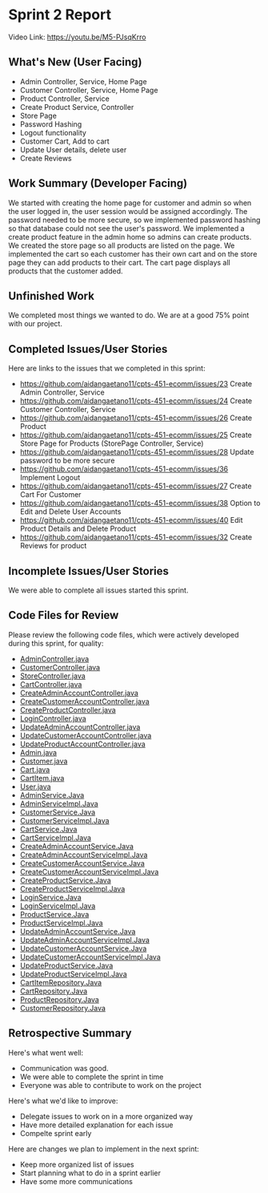 # Sprint 2 Report
Video Link: https://youtu.be/M5-PJsqKrro
## What's New (User Facing)
 * Admin Controller, Service, Home Page
 * Customer Controller, Service, Home Page
 * Product Controller, Service
 * Create Product Service, Controller
 * Store Page
 * Password Hashing
 * Logout functionality
 * Customer Cart, Add to cart
 * Update User details, delete user
 * Create Reviews

## Work Summary (Developer Facing)
We started with creating the home page for customer and admin so when the user logged in, the user session would be assigned accordingly. The password needed to be more secure, so we implemented password hashing so that database could not see the user's password. We implemented a create product feature in the admin home so admins can create products. We created the store page so all products are listed on the page. We implemented the cart so each customer has their own cart and on the store page they can add products to their cart. The cart page displays all products that the customer added.

## Unfinished Work
We completed most things we wanted to do. We are at a good 75% point with our project.

## Completed Issues/User Stories
Here are links to the issues that we completed in this sprint:

 * https://github.com/aidangaetano11/cpts-451-ecomm/issues/23 Create Admin Controller, Service
 * https://github.com/aidangaetano11/cpts-451-ecomm/issues/24 Create Customer Controller, Service
 * https://github.com/aidangaetano11/cpts-451-ecomm/issues/26 Create Product
 * https://github.com/aidangaetano11/cpts-451-ecomm/issues/25 Create Store Page for Products (StorePage Controller, Service)
 * https://github.com/aidangaetano11/cpts-451-ecomm/issues/28 Update password to be more secure
 * https://github.com/aidangaetano11/cpts-451-ecomm/issues/36 Implement Logout
 * https://github.com/aidangaetano11/cpts-451-ecomm/issues/27 Create Cart For Customer
 * https://github.com/aidangaetano11/cpts-451-ecomm/issues/38 Option to Edit and Delete User Accounts
 * https://github.com/aidangaetano11/cpts-451-ecomm/issues/40 Edit Product Details and Delete Product
 * https://github.com/aidangaetano11/cpts-451-ecomm/issues/32 Create Reviews for product
 
 ## Incomplete Issues/User Stories
 We were able to complete all issues started this sprint.

## Code Files for Review
Please review the following code files, which were actively developed during this sprint, for quality:
 * [AdminController.java](https://github.com/aidangaetano11/cpts-451-ecomm/tree/main/src/main/java/cpts451/ecomm/controllers)
 * [CustomerController.java](https://github.com/aidangaetano11/cpts-451-ecomm/tree/main/src/main/java/cpts451/ecomm/controllers)
 * [StoreController.java](https://github.com/aidangaetano11/cpts-451-ecomm/tree/main/src/main/java/cpts451/ecomm/controllers)
 * [CartController.java](https://github.com/aidangaetano11/cpts-451-ecomm/tree/main/src/main/java/cpts451/ecomm/controllers)
 * [CreateAdminAccountController.java](https://github.com/aidangaetano11/cpts-451-ecomm/tree/main/src/main/java/cpts451/ecomm/controllers)
 * [CreateCustomerAccountController.java](https://github.com/aidangaetano11/cpts-451-ecomm/tree/main/src/main/java/cpts451/ecomm/controllers)
 * [CreateProductController.java](https://github.com/aidangaetano11/cpts-451-ecomm/tree/main/src/main/java/cpts451/ecomm/controllers)
 * [LoginController.java](https://github.com/aidangaetano11/cpts-451-ecomm/tree/main/src/main/java/cpts451/ecomm/controllers)
 * [UpdateAdminAccountController.java](https://github.com/aidangaetano11/cpts-451-ecomm/tree/main/src/main/java/cpts451/ecomm/controllers)
 * [UpdateCustomerAccountController.java](https://github.com/aidangaetano11/cpts-451-ecomm/tree/main/src/main/java/cpts451/ecomm/controllers)
 * [UpdateProductAccountController.java](https://github.com/aidangaetano11/cpts-451-ecomm/tree/main/src/main/java/cpts451/ecomm/controllers)
 * [Admin.java](https://github.com/aidangaetano11/cpts-451-ecomm/tree/main/src/main/java/cpts451/ecomm/entities)
 * [Customer.java](https://github.com/aidangaetano11/cpts-451-ecomm/tree/main/src/main/java/cpts451/ecomm/entities)
 * [Cart.java](https://github.com/aidangaetano11/cpts-451-ecomm/tree/main/src/main/java/cpts451/ecomm/entities)
 * [CartItem.java](https://github.com/aidangaetano11/cpts-451-ecomm/tree/main/src/main/java/cpts451/ecomm/entities)
 * [User.java](https://github.com/aidangaetano11/cpts-451-ecomm/tree/main/src/main/java/cpts451/ecomm/entities)
 * [AdminService.Java](https://github.com/aidangaetano11/cpts-451-ecomm/tree/main/src/main/java/cpts451/ecomm/services)
 * [AdminServiceImpl.Java](https://github.com/aidangaetano11/cpts-451-ecomm/tree/main/src/main/java/cpts451/ecomm/services)
 * [CustomerService.Java](https://github.com/aidangaetano11/cpts-451-ecomm/tree/main/src/main/java/cpts451/ecomm/services)
 * [CustomerServiceImpl.Java](https://github.com/aidangaetano11/cpts-451-ecomm/tree/main/src/main/java/cpts451/ecomm/services)
 * [CartService.Java](https://github.com/aidangaetano11/cpts-451-ecomm/tree/main/src/main/java/cpts451/ecomm/services)
 * [CartServiceImpl.Java](https://github.com/aidangaetano11/cpts-451-ecomm/tree/main/src/main/java/cpts451/ecomm/services)
 * [CreateAdminAccountService.Java](https://github.com/aidangaetano11/cpts-451-ecomm/tree/main/src/main/java/cpts451/ecomm/services)
 * [CreateAdminAccountServiceImpl.Java](https://github.com/aidangaetano11/cpts-451-ecomm/tree/main/src/main/java/cpts451/ecomm/services)
 * [CreateCustomerAccountService.Java](https://github.com/aidangaetano11/cpts-451-ecomm/tree/main/src/main/java/cpts451/ecomm/services)
 * [CreateCustomerAccountServiceImpl.Java](https://github.com/aidangaetano11/cpts-451-ecomm/tree/main/src/main/java/cpts451/ecomm/services)
 * [CreateProductService.Java](https://github.com/aidangaetano11/cpts-451-ecomm/tree/main/src/main/java/cpts451/ecomm/services)
 * [CreateProductServiceImpl.Java](https://github.com/aidangaetano11/cpts-451-ecomm/tree/main/src/main/java/cpts451/ecomm/services)
 * [LoginService.Java](https://github.com/aidangaetano11/cpts-451-ecomm/tree/main/src/main/java/cpts451/ecomm/services)
 * [LoginServiceImpl.Java](https://github.com/aidangaetano11/cpts-451-ecomm/tree/main/src/main/java/cpts451/ecomm/services)
 * [ProductService.Java](https://github.com/aidangaetano11/cpts-451-ecomm/tree/main/src/main/java/cpts451/ecomm/services)
 * [ProductServiceImpl.Java](https://github.com/aidangaetano11/cpts-451-ecomm/tree/main/src/main/java/cpts451/ecomm/services)
 * [UpdateAdminAccountService.Java](https://github.com/aidangaetano11/cpts-451-ecomm/tree/main/src/main/java/cpts451/ecomm/services)
 * [UpdateAdminAccountServiceImpl.Java](https://github.com/aidangaetano11/cpts-451-ecomm/tree/main/src/main/java/cpts451/ecomm/services)
 * [UpdateCustomerAccountService.Java](https://github.com/aidangaetano11/cpts-451-ecomm/tree/main/src/main/java/cpts451/ecomm/services)
 * [UpdateCustomerAccountServiceImpl.Java](https://github.com/aidangaetano11/cpts-451-ecomm/tree/main/src/main/java/cpts451/ecomm/services)
 * [UpdateProductService.Java](https://github.com/aidangaetano11/cpts-451-ecomm/tree/main/src/main/java/cpts451/ecomm/services)
 * [UpdateProductServiceImpl.Java](https://github.com/aidangaetano11/cpts-451-ecomm/tree/main/src/main/java/cpts451/ecomm/services)
 * [CartItemRepository.Java](https://github.com/aidangaetano11/cpts-451-ecomm/tree/main/src/main/java/cpts451/ecomm/repositories)
 * [CartRepository.Java](https://github.com/aidangaetano11/cpts-451-ecomm/tree/main/src/main/java/cpts451/ecomm/repositories)
 * [ProductRepository.Java](https://github.com/aidangaetano11/cpts-451-ecomm/tree/main/src/main/java/cpts451/ecomm/repositories)
 * [CustomerRepository.Java](https://github.com/aidangaetano11/cpts-451-ecomm/tree/main/src/main/java/cpts451/ecomm/repositories)
 
## Retrospective Summary
Here's what went well:
  * Communication was good.
  * We were able to complete the sprint in time
  * Everyone was able to contribute to work on the project
 
Here's what we'd like to improve:
   * Delegate issues to work on in a more organized way
   * Have more detailed explanation for each issue
   * Compelte sprint early
  
Here are changes we plan to implement in the next sprint:
   * Keep more organized list of issues
   * Start planning what to do in a sprint earlier
   * Have some more communications
